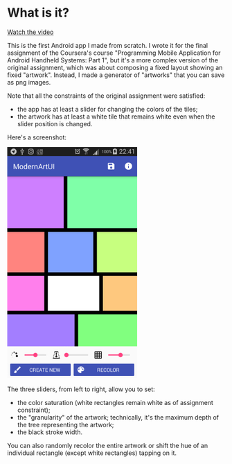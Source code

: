 # What is it?

[Watch the video](https://www.youtube.com/watch?v=bqhVjzkbDKQ)

This is the first Android app I made from scratch. I wrote it for the final assignment of the
Coursera's course "Programming Mobile Application for Android Handheld Systems: Part 1", but it's a
more complex version of the original assignment, which was about composing a fixed layout showing an 
fixed "artwork". Instead, I made a generator of "artworks" that you can save as png images.

Note that all the constraints of the original assignment were satisfied: 
- the app has at least a slider for changing the colors of the tiles;
- the artwork has at least a white tile that remains white even when the slider position is changed.

Here's a screenshot:

![Screenshot](images/screenshot_300.jpg)

The three sliders, from left to right, allow you to set:

* the color saturation (white rectangles remain white as of assignment constraint);
* the "granularity" of the artwork; technically, it's the maximum depth of the tree representing the artwork;
* the black stroke width.

You can also randomly recolor the entire artwork or shift the hue of an individual rectangle
(except white rectangles) tapping on it.
